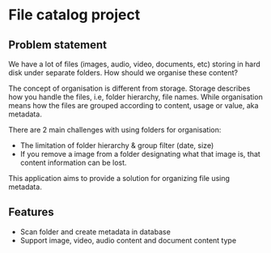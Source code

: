 # File catalog project

## Problem statement

We have a lot of files (images, audio, video, documents, etc) storing in hard disk under separate folders. How should we organise these content?

The concept of organisation is different from storage. Storage describes how you handle the files, i.e, folder hierarchy, file names. While organisation means how the files are grouped according to content, usage or value, aka metadata.

There are 2 main challenges with using folders for organisation:

- The limitation of folder hierarchy & group filter (date, size)
- If you remove a image from a folder designating what that image is, that content information can be lost.

This application aims to provide a solution for organizing file using metadata.

## Features

- Scan folder and create metadata in database
- Support image, video, audio content and document content type